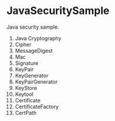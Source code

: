 # JavaSecuritySample
Java security sample.

1. Java Cryptography
2. Cipher
3. MessageDigest
4. Mac
5. Signature
6. KeyPair
7. KeyGenerator
8. KeyPairGenerator
9. KeyStore
10. Keytool
11. Certificate
12. CertificateFactory
13. CertPath
